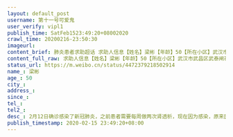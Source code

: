 ```yaml
---
layout: default_post
username: 第十一号可爱鬼
user_verify: vipl1
publish_time: SatFeb1523:49:20+08002020
crawl_time: 20200216-23:50:30
imageurl: 
content_brief: 肺炎患者求助超话 求助人信息【姓名】梁彬【年龄】50【所在小区】武汉市武昌区武泰闸花园小区2_2单元1501【病情描述】2月12日确诊感染了新冠肺炎，之前患者需要每周做两次肾透析，现在因为感染，原来医院不让做透析，目前在家自我隔离，目前病人情况比较急，因为本身就有很多基础病，又有糖尿 ...全文
content_full_raw: 求助人信息【姓名】梁彬【年龄】50【所在小区】武汉市武昌区武泰闸花园小区2_2单元1501【病情描述】2月12日确诊感染了新冠肺炎，之前患者需要每周做两次肾透析，现在因为感染，原来医院不让做透析，目前在家自我隔离，目前病人情况比较急，因为本身就有很多基础病，又有糖尿病，需要打胰岛素，抵抗力比较差。家人都在外地，亲戚家在汉口，交通全部停了，小区封了，也没办法出来。因为患者本身有肾衰，原来是需要一周两次透析的。【需求】麻烦尽快联系医院让患者可以做透析！紧急联系人：●●●患者妹妹●●●（患者本人）地址：湖北省武汉市武泰闸花园小区2-2单元1501
status_url: https://m.weibo.cn/status/4472379218502914
name_: 梁彬
age_: 50
city_: 
address_: 
since_: 
tel_: 
tel2_: 
desc_: 2月12日确诊感染了新冠肺炎，之前患者需要每周做两次肾透析，现在因为感染，原来医院不让做透析，目前在家自我隔离，目前病人情况比较急，因为本身就有很多基础病，又有糖尿病，需要打胰岛素，抵抗力比较差。家人都在外地，亲戚家在汉口，交通全部停了，小区封了，也没办法出来。因为患者本身有肾衰，原来是需要一周两次透析的。
publish_timestamp: 2020-02-15 23:49:20+08:00
---
```

